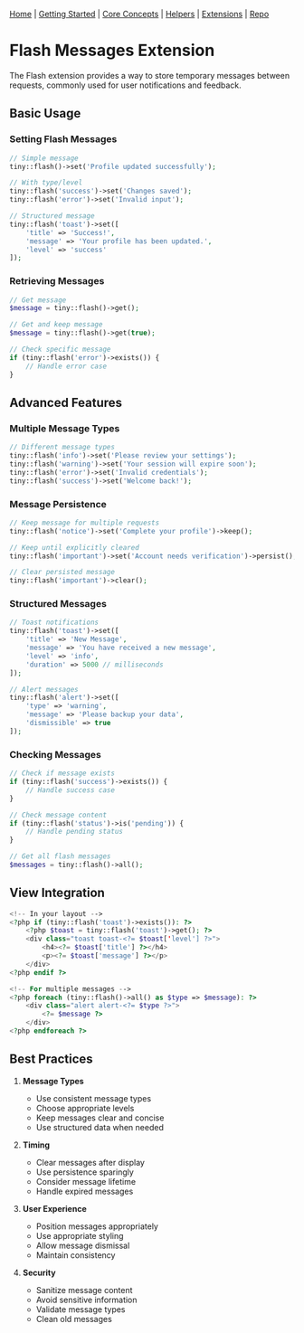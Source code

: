[Home](../readme.md) | [Getting Started](getting-started.md) | [Core Concepts](../core-concepts) | [Helpers](../helpers) | [Extensions](../extensions) | [Repo](https://github.com/ranaroussi/tiny)

# Flash Messages Extension

The Flash extension provides a way to store temporary messages between requests, commonly used for user notifications and feedback.

## Basic Usage

### Setting Flash Messages

```php
// Simple message
tiny::flash()->set('Profile updated successfully');

// With type/level
tiny::flash('success')->set('Changes saved');
tiny::flash('error')->set('Invalid input');

// Structured message
tiny::flash('toast')->set([
    'title' => 'Success!',
    'message' => 'Your profile has been updated.',
    'level' => 'success'
]);
```

### Retrieving Messages

```php
// Get message
$message = tiny::flash()->get();

// Get and keep message
$message = tiny::flash()->get(true);

// Check specific message
if (tiny::flash('error')->exists()) {
    // Handle error case
}
```

## Advanced Features

### Multiple Message Types

```php
// Different message types
tiny::flash('info')->set('Please review your settings');
tiny::flash('warning')->set('Your session will expire soon');
tiny::flash('error')->set('Invalid credentials');
tiny::flash('success')->set('Welcome back!');
```

### Message Persistence

```php
// Keep message for multiple requests
tiny::flash('notice')->set('Complete your profile')->keep();

// Keep until explicitly cleared
tiny::flash('important')->set('Account needs verification')->persist();

// Clear persisted message
tiny::flash('important')->clear();
```

### Structured Messages

```php
// Toast notifications
tiny::flash('toast')->set([
    'title' => 'New Message',
    'message' => 'You have received a new message',
    'level' => 'info',
    'duration' => 5000 // milliseconds
]);

// Alert messages
tiny::flash('alert')->set([
    'type' => 'warning',
    'message' => 'Please backup your data',
    'dismissible' => true
]);
```

### Checking Messages

```php
// Check if message exists
if (tiny::flash('success')->exists()) {
    // Handle success case
}

// Check message content
if (tiny::flash('status')->is('pending')) {
    // Handle pending status
}

// Get all flash messages
$messages = tiny::flash()->all();
```

## View Integration

```php
<!-- In your layout -->
<?php if (tiny::flash('toast')->exists()): ?>
    <?php $toast = tiny::flash('toast')->get(); ?>
    <div class="toast toast-<?= $toast['level'] ?>">
        <h4><?= $toast['title'] ?></h4>
        <p><?= $toast['message'] ?></p>
    </div>
<?php endif ?>

<!-- For multiple messages -->
<?php foreach (tiny::flash()->all() as $type => $message): ?>
    <div class="alert alert-<?= $type ?>">
        <?= $message ?>
    </div>
<?php endforeach ?>
```

## Best Practices

1. **Message Types**
   - Use consistent message types
   - Choose appropriate levels
   - Keep messages clear and concise
   - Use structured data when needed

2. **Timing**
   - Clear messages after display
   - Use persistence sparingly
   - Consider message lifetime
   - Handle expired messages

3. **User Experience**
   - Position messages appropriately
   - Use appropriate styling
   - Allow message dismissal
   - Maintain consistency

4. **Security**
   - Sanitize message content
   - Avoid sensitive information
   - Validate message types
   - Clean old messages
